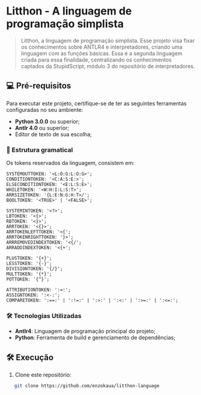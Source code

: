 # Litthon - A linguagem de programação simplista

> Litthon, a linguagem de programação simplista. Esse projeto visa fixar os conhecimentos sobre ANTLR4 e interpretadores, criando uma linguagem com as funções básicas. Essa é a segunda linguagem criada para essa finalidade, centralizando os conhecimentos captados da StupidScript, módulo 3 do repositório de interpretadores.

## 💻 Pré-requisitos

Para executar este projeto, certifique-se de ter as seguintes ferramentas configuradas no seu ambiente:

- **Python 3.0.0** ou superior;
- **Antlr 4.0** ou superior;
- Editor de texto de sua escolha;


### 🚀 Estrutura gramatical

Os tokens reservados da linguagem, consistem em:
```
SYSTEMOUTTOKEN: '<L:O:G:L:O:G>';
CONDITIONTOKEN: '<C:A:S:E:>';
ELSECONDITIONTOKEN: '<E:L:S:E>';
WHILETOKEN: '<W:H:I:L:S:T>';
ARRSIZETOKEN: '{L:E:N:G:H:T>/';
BOOLTOKEN: '<TRUE>' | '<FALSE>';

SYSTEMINTOKEN: '<?>';
LBTOKEN: '<{>';
RBTOKEN: '<}>';
ARRTOKEN: '<{}>';
ARRTOKENLEFTTOKEN: '<{';
ARRTOKENRIGHTTOKEN: '}>';
ARRREMOVEDINDEXTOKEN: '<{/';
ARRADDINDEXTOKEN: '<{+';

PLUSTOKEN: '{+}';
LESSTOKEN: '{-}';
DIVISIONTOKEN: '{/}';
MULTTOKEN: '{*}';
POTTOKEN: '{^}';

ATTRIBUTIONTOKEN: ':=:';
ASSIGNTOKEN: ':<-:';
COMPARETOKEN: ':==:' | ':!=:' | ':>:' | ':<:' | ':>=:' | ':<=:';
```

### 🛠️ Tecnologias Utilizadas

- **Antlr4**: Linguagem de programação principal do projeto;
- **Python**: Ferramenta de build e gerenciamento de dependências;

## 🛠️ Execução

1. Clone este repositório:
   
```bash
   git clone https://github.com/enzokaua/litthon-language
```
